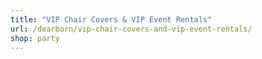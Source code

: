 ```yaml
---
title: "VIP Chair Covers & VIP Event Rentals"
url: /dearborn/vip-chair-covers-and-vip-event-rentals/
shop: party
---
```

